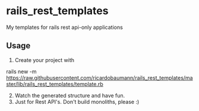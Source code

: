 # rails_rest_templates
My templates for rails rest api-only applications

## Usage
1. Create your project with 

</strong>rails new -m https://raw.githubusercontent.com/ricardobaumann/rails_rest_templates/master/lib/rails_rest_templates/template.rb</strong>

2. Watch the generated structure and have fun.
3. Just for Rest API's. Don't build monoliths, please :)
